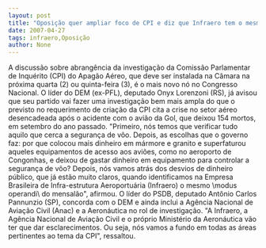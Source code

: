 ```yaml
---
layout: post
title: "Oposição quer ampliar foco de CPI e diz que Infraero tem o mesmo modus operandi do Mensalão"
date: 2007-04-27
tags: infraero,Oposição
author: None
---
```

A discussão sobre abrangência da investigação da Comissão Parlamentar de Inquérito (CPI) do Apagão Aéreo, que deve ser instalada na Câmara na próxima quarta (2) ou quinta-feira (3), é o mais novo nó no Congresso Nacional. 
O líder do DEM (ex-PFL), deputado Onyx Lorenzoni (RS), já avisou que seu partido vai fazer uma investigação bem mais ampla do que o previsto no requerimento de criação da CPI cita a crise no setor aéreo desencadeada após o acidente com o avião da Gol, que deixou 154 mortos, em setembro do ano passado.
\"Primeiro, nós temos que verificar tudo aquilo que cerca a segurança de vôo. Depois, as escolhas que o governo faz: por que colocou mais dinheiro em mármore e granito e superfaturou aqueles equipamentos de acesso aos aviões, como no aeroporto de Congonhas, e deixou de gastar dinheiro em equipamento para controlar a segurança de vôo? Depois, nós vamos atrás dos desvios de dinheiro público, que já estão muito claros, quando identificamos na Empresa Brasileira de Infra-estrutura Aeroportuária (Infraero) o mesmo \modus operandi\ do mensalão\", afirmou.
O líder do PSDB, deputado Antônio Carlos Pannunzio (SP), concorda com o DEM e ainda inclui a Agência Nacional de Aviação Civil (Anac) e a Aeronáutica no rol de investigação. \"A Infraero, a Agência Nacional de Aviação Civil e o próprio Ministério da Aeronáutica vão ter que dar esclarecimentos. Ou seja, nós vamos a fundo em todas as áreas pertinentes ao tema da CPI\", ressaltou. 